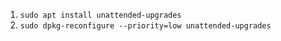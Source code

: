 1. `sudo apt install unattended-upgrades`
2. `sudo dpkg-reconfigure --priority=low unattended-upgrades`